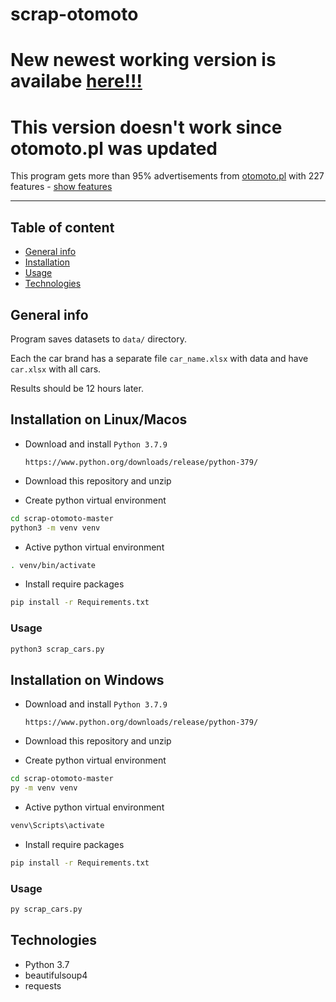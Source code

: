 # scrap-otomoto

# New newest working version is availabe [here!!!](https://github.com/jedrzejd/Otomoto-Scraper)

# This version doesn't work since otomoto.pl was updated

This program gets more than 95% advertisements from [otomoto.pl](https://otomoto.pl) with 227 features - [show features](feats.txt)

---

## Table of content
* [General info](#General-info)
* [Installation](#Installation)
* [Usage](#Usage)
* [Technologies](#technologies)

## General info

Program saves datasets to ```data/``` directory.

Each the car brand has a separate file ```car_name.xlsx``` with data and have ```car.xlsx``` with all cars.

Results should be 12 hours later.



## Installation on Linux/Macos

* Download and install `Python 3.7.9`

    ```
    https://www.python.org/downloads/release/python-379/
    ```
* Download this repository and unzip


* Create python virtual environment

```bash
cd scrap-otomoto-master
python3 -m venv venv
```

* Active python virtual environment

```bash
. venv/bin/activate
```

* Install require packages

```bash
pip install -r Requirements.txt
```

### Usage

```bash
python3 scrap_cars.py
```

## Installation on Windows

* Download and install `Python 3.7.9`

    ```
    https://www.python.org/downloads/release/python-379/
    ```
* Download this repository and unzip


* Create python virtual environment

```bash
cd scrap-otomoto-master
py -m venv venv
```

* Active python virtual environment

```bash
venv\Scripts\activate
```

* Install require packages

```bash
pip install -r Requirements.txt
```

### Usage

```bash
py scrap_cars.py
```

## Technologies
- Python 3.7
- beautifulsoup4
- requests
